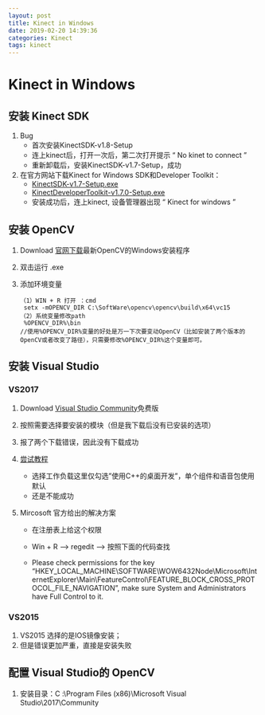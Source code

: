 ```yaml
---
layout: post
title: Kinect in Windows
date: 2019-02-20 14:39:36
categories: Kinect
tags: kinect
---
```


# Kinect in Windows

## 安装 Kinect SDK 

1. Bug
   + 首次安装KinectSDK-v1.8-Setup
   + 连上kinect后，打开一次后，第二次打开提示 “ No kinet to connect ”
   + 重新卸载后，安装KinectSDK-v1.7-Setup，成功
2. 在官方网站下载Kinect for Windows SDK和Developer Toolkit：
   + [KinectSDK-v1.7-Setup.exe](https://www.microsoft.com/en-us/download/details.aspx?id=36996)
   + [KinectDeveloperToolkit-v1.7.0-Setup.exe](<https://www.microsoft.com/en-us/download/details.aspx%3Fid%3D36998>)
   + 安装成功后，连上kinect, 设备管理器出现 “ Kinect for windows ”

## 安装 OpenCV

1. Download [官网下载](http://opencv.org/)最新OpenCV的Windows安装程序

2. 双击运行 .exe

3. 添加环境变量

   ```
   （1）WIN + R 打开 ：cmd
   	setx -mOPENCV_DIR C:\SoftWare\opencv\opencv\build\x64\vc15		
   （2）系统变量修改path
   	%OPENCV_DIR%\bin
   //使用%OPENCV_DIR%变量的好处是万一下次要变动OpenCV（比如安装了两个版本的OpenCV或者改变了路径），只需要修改%OPENCV_DIR%这个变量即可。
   ```

## 安装 Visual Studio

### VS2017

1. Download [Visual Studio Community](https://visualstudio.microsoft.com/free-developer-offers/)免费版

2. 按照需要选择要安装的模块（但是我下载后没有已安装的选项）

3. 报了两个下载错误，因此没有下载成功

4. [尝试教程](https://blog.csdn.net/fengbingchun/article/details/83990685)

   + 选择工作负载这里仅勾选”使用C++的桌面开发”，单个组件和语音包使用默认
   + 还是不能成功

5. Mircosoft 官方给出的解决方案

   + 在注册表上给这个权限
   + Win + R -->  regedit -->  按照下面的代码查找

   + Please check permissions for the key “HKEY_LOCAL_MACHINE\SOFTWARE\WOW6432Node\Microsoft\InternetExplorer\Main\FeatureControl\FEATURE_BLOCK_CROSS_PROTOCOL_FILE_NAVIGATION”, make sure System and Administrators have Full Control to it.

### VS2015 

1. VS2015 选择的是IOS镜像安装；
2. 但是错误更加严重，直接是安装失败

## 配置 Visual Studio的 OpenCV

1. 安装目录：C :\Program Files (x86)\Microsoft Visual Studio\2017\Community

